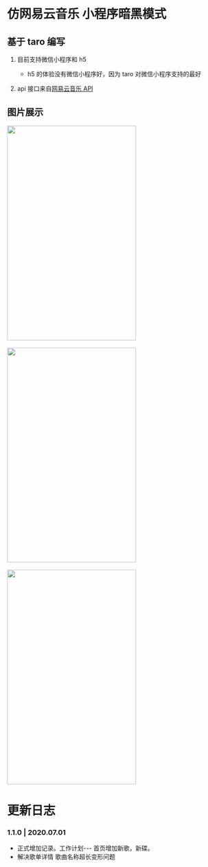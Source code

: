 # 仿网易云音乐 小程序暗黑模式

## 基于 taro 编写

1. 目前支持微信小程序和 h5

   - h5 的体验没有微信小程序好，因为 taro 对微信小程序支持的最好

2. api 接口来自[网易云音乐 API](https://binaryify.github.io/NeteaseCloudMusicApi/#/?id=%e5%88%9d%e5%a7%8b%e5%8c%96%e6%98%b5%e7%a7%b0)

## 图片展示

<img src="https://www.jianguoyun.com/c/tblv2/DU30qqzNNGSvY42zmNDg6SOsJ98IqnPHsZOFDgdJfPrYF_lEAFxRD_9OIuuPFVinGxwp71sg/EkH9HfmvbuJf9NohuzPJVQ/l" width="300"  height="500" />
<br>
<br>
<img src="https://www.jianguoyun.com/c/tblv2/uRsMHl6AtyUY02tFmCN3V44gtmnTNdYWQvEAsjUT055Tkdva39OusWtfEcRqVRnDUfu9AUQO/zRNN4JAO8pBW8wTGWbshWg/l" width="300"  height="500" />
<br>
<br>

<img src="https://www.jianguoyun.com/c/tblv2/SfJxoLew7q4Eeyfta0LCh5pHboVKa3UEGnJ2igAKWy3sGOPf8u7xaQMWAdd2TESqT-9lqwZ1/0PUi5ejJKzPBExMpIrHVpw/l" width="300"  height="500"/>


# 更新日志
### 1.1.0 | 2020.07.01
- 正式增加记录。工作计划--- 首页增加新歌，新碟。
- 解决歌单详情 歌曲名称超长变形问题